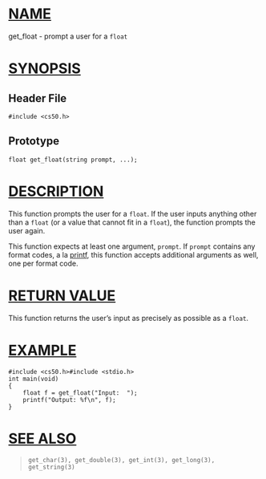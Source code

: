 # [NAME](#name)

get_float - prompt a user for a `float`

# [SYNOPSIS](#synopsis)

## Header File

    #include <cs50.h>

## Prototype

    float get_float(string prompt, ...);

# [DESCRIPTION](#description)

This function prompts the user for a `float`. If the user inputs anything other than a `float` (or a value that cannot fit in a `float`), the function prompts the user again.

This function expects at least one argument, `prompt`. If `prompt` contains any format codes, a la [printf](printf), this function accepts additional arguments as well, one per format code.

# [RETURN VALUE](#return-value)

This function returns the user’s input as precisely as possible as a `float`.

# [EXAMPLE](#example)

    #include <cs50.h>#include <stdio.h>
    int main(void)
    {
        float f = get_float("Input:  ");
        printf("Output: %f\n", f);
    }

# [SEE ALSO](#see-also)

>     get_char(3), get_double(3), get_int(3), get_long(3),
>     get_string(3)
